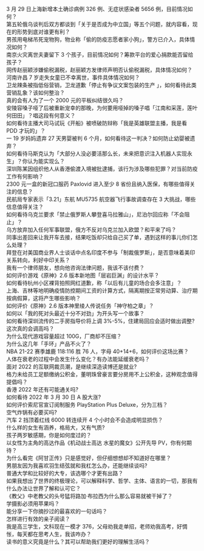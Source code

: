 3 月 29 日上海新增本土确诊病例 326 例、无症状感染者 5656 例，目前情况如何？  
第五轮俄乌谈判后双方都谈到「关于是否成为中立国」等五个问题，就内容看，现在的形势到底对谁更有利？  
男孩用电梯吊死宠物狗，物业称「偷的防疫志愿者家小狗」，警方已介入，具体情况如何？  
南京火灾离世夫妻留下 3 个孩子，目前情况如何？筹款平台的爱心捐款能否留给孩子？  
网传赵丽颖涉嫌偷税漏税，赵丽颖方发律师声明否认偷税漏税，具体情况如何？  
河南许昌 7 岁走失女童已不幸离世，事件具体情况如何？  
卫龙辣条被指低俗营销，卫龙道歉「停止有争议文案包装的生产 」，如何看待此类营销乱象？该如何整治？  
真的会有人为了一个 2000 元的平板纠结很久吗？  
安陵容嗓子哑了后被重新宠幸的那晚，为何要用哑掉的嗓子唱「江南和采莲，莲叶何田田」？唱这段有何意义？  
如何看待主播大司马试玩《开船》被喷破防辩称「我是英雄联盟主播，我是看 PDD 才玩的」？  
一 19 岁妈妈遗弃 27 天男婴被判 6 个月，如何看待这一判决？如何防止幼婴被遗弃？  
如何看待马斯克认为「大部分人没必要活那么长，未来把意识注入机器人实现永生」？你认为能实现么？  
深圳陈某因组织他人从香港偷渡入境被批逮捕，该行为涉及哪些犯罪？对当前防疫工作有何影响？  
2300 元一盒的新冠口服药 Paxlovid 进入至少 8 省份且纳入医保，有哪些值得关注的信息？  
民航局专家表示「3.21」东航 MU5735 航空器飞行事故调查存在 3 大挑战，哪些信息值得关注？  
如何看待乌克兰要求「禁止俄罗斯人攀登喜马拉雅山」，尼泊尔回应称「不会阻止」？  
乌方放弃加入任何军事联盟，俄方不反对乌克兰加入欧盟？和平来了吗？  
同事出差回来让我开车去接，结果吃饭却只给自己买了单，遇到这样的事儿你们怎么处理？  
拜登在对美国商业界人士谈话中点名印度不参与「制裁俄罗斯」，是否意味着美印关系转向，利好中印关系？  
我有一个律师朋友，想向他咨询法律问题，我该不该付费？  
如何评价游戏《原神》2.6 版本新地图「层岩巨渊」的设计水平？  
如何看待杭州小区裸背拍照网红道歉，称「以后有儿童的场合会多注意」？  
上海、吉林等地明确疫情防控期间工资的计算方式，隔离期按正常劳动算、治疗期按病假算，这将产生哪些影响？  
如何评价《原神》2.6 版本神里绫人传说任务「神守柏之章」？  
如何以「我的死对头最近十分不对劲」为开头写一个故事？  
如何看待深圳流传的二手房指导价将上调 3%-5%，住建局回应会适时做出调整? 这次真的会调高吗？  
为什么现代游戏容量超过 100G，厂商却不压缩？  
为什么这几年「手环」产品不火了？  
NBA 21-22 赛季雄鹿 118:116 胜 76 人，字母 40+14+6，如何评价这场比赛？  
人体在衰老的过程中会发生什么变化？有办法能延缓衰老吗？  
面对 2022 的互联网裁员潮，是继续深造读博还是就业?  
格力未给员工足额缴纳公积金，董明珠曾豪言要分房用不上公积金，这种观念值得提倡吗？  
香港 2022 年还有可能通关吗?  
如何看待 2022 年 3 月 30 日 A 股大涨?  
如何评价索尼官宣订阅制服务 PlayStation Plus Deluxe，分为三档？  
空气炸锅有必要买吗?  
汽车 2 挡顶着红线 6000 转连续开 4 个小时会不会造成明显损伤？  
什么样的女生有涵养，格局大，又有气质?  
孩子两岁敏感期，你是如何度过的？  
以女性为主角的高达作品《机动战士高达 水星的魔女》公开先导 PV，你有何期待？  
为什么看完《阿甘正传》只是感觉好，但仔细想想却不知道好在哪里？  
男朋友因为我喜欢羽生结弦就和我杠怎么办，还能继续谈吗?  
普通大学和比较好的大专，该选哪个才更有出路？  
如果我想出了世界的终极理论，可以解释科学、哲学、主体、语言的一切，那我有什么办法让世界了解和认可它？  
《教父》中老教父的头号猛将路加·布拉西为什么那么容易就被干掉了？  
学摄影必须用苹果吗？  
能分享一下你摘抄过的最喜欢的一句话吗？  
怎样进行有效的亲子阅读？  
我是高三学生，文科现在一模才 376，父母劝我走单招，老师劝我高考，好惆怅，每天都在思考人生，我该咋办？  
读书的意义究竟是什么？其可以帮助我们更好的理解生活吗？  
